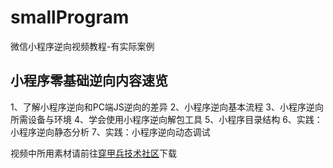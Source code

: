 # smallProgram
微信小程序逆向视频教程-有实际案例


## 小程序零基础逆向内容速览
1、了解小程序逆向和PC端JS逆向的差异
2、小程序逆向基本流程
3、小程序逆向所需设备与环境
4、学会使用小程序逆向解包工具
5、小程序目录结构
6、实践：小程序逆向静态分析
7、实践：小程序逆向动态调试

视频中所用素材请前往[穿甲兵技术社区](https://www.chuanjiabing.com/thread/52)下载
